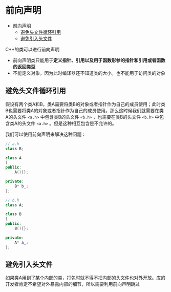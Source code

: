 # 前向声明

<!-- TOC -->

- [前向声明](#前向声明)
  - [避免头文件循环引用](#避免头文件循环引用)
  - [避免引入头文件](#避免引入头文件)

<!-- /TOC -->

C++的类可以进行前向声明
* 前向声明类只能用于**定义指针、引用以及用于函数形参的指针和引用或者函数的返回类型**  
* 不能定义对象，因为此时编译器还不知道类的大小。也不能用于访问类的对象

## 避免头文件循环引用
假设有两个类A和B，类A需要将类B的对象或者指针作为自己的成员使用；此时类B也需要将类A的对象或者指针作为自己的成员使用。那么这时候我们就需要在类A的头文件 `<a.h>` 中包含类B的头文件 `<b.h>` ，也需要在类B的头文件 `<b.h>` 中包含类A的头文件 `<a.h>` 。但是这种相互包含是不允许的。  

我们可以使用前向声明来解决这种问题：

```cpp
// a.h
class B;

class A 
{
public:
    A(){};

private:
    B* b_; 
};
```

```cpp
// b.h
class A;

class B
{
public:
    B(){};

private:
    A* a_;    
};

```

## 避免引入头文件
如果类A用到了某个内部的类，打包时就不得不把内部的头文件也对外开放。库的开发者肯定不希望对外暴露内部的细节，所以需要利用前向声明跳过